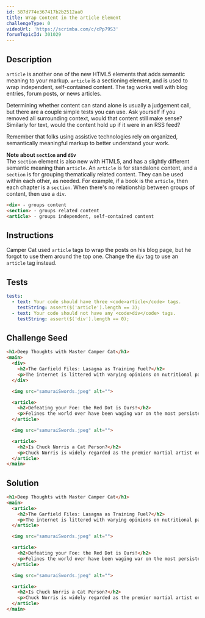```yaml
---
id: 587d774e367417b2b2512aa0
title: Wrap Content in the article Element
challengeType: 0
videoUrl: 'https://scrimba.com/c/cPp79S3'
forumTopicId: 301029
---
```


## Description

<section id='description'>

`article` is another one of the new HTML5 elements that adds semantic meaning to your markup. `article` is a sectioning element, and is used to wrap independent, self-contained content. The tag works well with blog entries, forum posts, or news articles.

Determining whether content can stand alone is usually a judgement call, but there are a couple simple tests you can use. Ask yourself if you removed all surrounding context, would that content still make sense? Similarly for text, would the content hold up if it were in an RSS feed?

Remember that folks using assistive technologies rely on organized, semantically meaningful markup to better understand your work.

**Note about `section` and `div`**  
The `section` element is also new with HTML5, and has a slightly different semantic meaning than `article`. An `article` is for standalone content, and a `section` is for grouping thematically related content. They can be used within each other, as needed. For example, if a book is the `article`, then each chapter is a `section`. When there's no relationship between groups of content, then use a `div`.

```html
<div> - groups content
<section> - groups related content
<article> - groups independent, self-contained content
```

</section>

## Instructions

<section id='instructions'>

Camper Cat used `article` tags to wrap the posts on his blog page, but he forgot to use them around the top one. Change the `div` tag to use an `article` tag instead.

</section>

## Tests

<section id='tests'>

```yml
tests:
  - text: Your code should have three <code>article</code> tags.
    testString: assert($('article').length == 3);
  - text: Your code should not have any <code>div</code> tags.
    testString: assert($('div').length == 0);

```

</section>

## Challenge Seed

<section id='challengeSeed'>

<div id='html-seed'>

```html
<h1>Deep Thoughts with Master Camper Cat</h1>
<main>
  <div>
    <h2>The Garfield Files: Lasagna as Training Fuel?</h2>
    <p>The internet is littered with varying opinions on nutritional paradigms, from catnip paleo to hairball cleanses. But let's turn our attention to an often overlooked fitness fuel, and examine the protein-carb-NOM trifecta that is lasagna...</p>
  </div>

  <img src="samuraiSwords.jpeg" alt="">

  <article>
    <h2>Defeating your Foe: the Red Dot is Ours!</h2>
    <p>Felines the world over have been waging war on the most persistent of foes. This red nemesis combines both cunning stealth and lightning speed. But chin up, fellow fighters, our time for victory may soon be near...</p>
  </article>

  <img src="samuraiSwords.jpeg" alt="">

  <article>
    <h2>Is Chuck Norris a Cat Person?</h2>
    <p>Chuck Norris is widely regarded as the premier martial artist on the planet, and it's a complete coincidence anyone who disagrees with this fact mysteriously disappears soon after. But the real question is, is he a cat person?...</p>
  </article>
</main>
```

</div>

</section>

## Solution

<section id='solution'>

```html
<h1>Deep Thoughts with Master Camper Cat</h1>
<main>
  <article>
    <h2>The Garfield Files: Lasagna as Training Fuel?</h2>
    <p>The internet is littered with varying opinions on nutritional paradigms, from catnip paleo to hairball cleanses. But let's turn our attention to an often overlooked fitness fuel, and examine the protein-carb-NOM trifecta that is lasagna...</p>
  </article>

  <img src="samuraiSwords.jpeg" alt="">

  <article>
    <h2>Defeating your Foe: the Red Dot is Ours!</h2>
    <p>Felines the world over have been waging war on the most persistent of foes. This red nemesis combines both cunning stealth and lightning speed. But chin up, fellow fighters, our time for victory may soon be near...</p>
  </article>

  <img src="samuraiSwords.jpeg" alt="">

  <article>
    <h2>Is Chuck Norris a Cat Person?</h2>
    <p>Chuck Norris is widely regarded as the premier martial artist on the planet, and it's a complete coincidence anyone who disagrees with this fact mysteriously disappears soon after. But the real question is, is he a cat person?...</p>
  </article>
</main>
```

</section>
